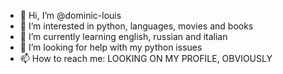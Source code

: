 - 👋 Hi, I’m @dominic-louis
- 👀 I’m interested in python, languages, movies and books
- 🌱 I’m currently learning english, russian and italian
- 💞️ I’m looking for help with my python issues
- 📫 How to reach me: LOOKING ON MY PROFILE, OBVIOUSLY

<!---
                           ✨ i'm special ✨
--->
